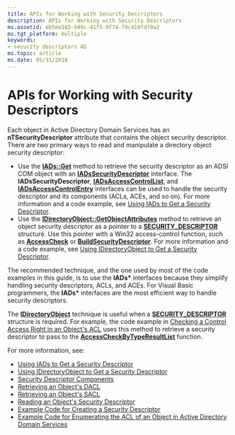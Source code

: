 ```yaml
---
title: APIs for Working with Security Descriptors
description: APIs for Working with Security Descriptors
ms.assetid: eb5ee183-949c-41f5-9f74-f9c418fdf0a2
ms.tgt_platform: multiple
keywords:
- security descriptors AD
ms.topic: article
ms.date: 05/31/2018
---
```


# APIs for Working with Security Descriptors

Each object in Active Directory Domain Services has an **nTSecurityDescriptor** attribute that contains the object security descriptor. There are two primary ways to read and manipulate a directory object security descriptor:

-   Use the [**IADs::Get**](https://docs.microsoft.com/windows/desktop/api/iads/nf-iads-iads-get) method to retrieve the security descriptor as an ADSI COM object with an [**IADsSecurityDescriptor**](https://docs.microsoft.com/windows/desktop/api/iads/nn-iads-iadssecuritydescriptor) interface. The **IADsSecurityDescriptor**, [**IADsAccessControlList**](https://docs.microsoft.com/windows/desktop/api/iads/nn-iads-iadsaccesscontrollist), and [**IADsAccessControlEntry**](https://docs.microsoft.com/windows/desktop/api/iads/nn-iads-iadsaccesscontrolentry) interfaces can be used to handle the security descriptor and its components (ACLs, ACEs, and so on). For more information and a code example, see [Using IADs to Get a Security Descriptor](using-iads-to-get-a-security-descriptor.md).
-   Use the [**IDirectoryObject::GetObjectAttributes**](https://docs.microsoft.com/windows/desktop/api/iads/nf-iads-idirectoryobject-getobjectattributes) method to retrieve an object security descriptor as a pointer to a [**SECURITY\_DESCRIPTOR**](https://docs.microsoft.com/windows/desktop/api/winnt/ns-winnt-_security_descriptor) structure. Use this pointer with a Win32 access-control function, such as [**AccessCheck**](https://docs.microsoft.com/windows/desktop/api/securitybaseapi/nf-securitybaseapi-accesscheck) or [**BuildSecurityDescriptor**](https://docs.microsoft.com/windows/desktop/api/aclapi/nf-aclapi-buildsecuritydescriptora). For more information and a code example, see [Using IDirectoryObject to Get a Security Descriptor](using-idirectoryobject-to-get-a-security-descriptor.md).

The recommended technique, and the one used by most of the code examples in this guide, is to use the **IADs\*** interfaces because they simplify handling security descriptors, ACLs, and ACEs. For Visual Basic programmers, the **IADs\*** interfaces are the most efficient way to handle security descriptors.

The [**IDirectoryObject**](https://docs.microsoft.com/windows/desktop/api/iads/nn-iads-idirectoryobject) technique is useful when a [**SECURITY\_DESCRIPTOR**](https://docs.microsoft.com/windows/desktop/api/winnt/ns-winnt-_security_descriptor) structure is required. For example, the code example in [Checking a Control Access Right in an Object's ACL](checking-a-control-access-right-in-an-objectampaposs-acl.md) uses this method to retrieve a security descriptor to pass to the [**AccessCheckByTypeResultList**](https://docs.microsoft.com/windows/desktop/api/securitybaseapi/nf-securitybaseapi-accesscheckbytyperesultlist) function.

For more information, see:

-   [Using IADs to Get a Security Descriptor](using-iads-to-get-a-security-descriptor.md)
-   [Using IDirectoryObject to Get a Security Descriptor](using-idirectoryobject-to-get-a-security-descriptor.md)
-   [Security Descriptor Components](security-descriptor-components.md)
-   [Retrieving an Object's DACL](retrieving-an-objectampaposs-dacl.md)
-   [Retrieving an Object's SACL](retrieving-an-objectampaposs-sacl.md)
-   [Reading an Object's Security Descriptor](reading-an-objectampaposs-security-descriptor.md)
-   [Example Code for Creating a Security Descriptor](example-code-for-creating-a-security-descriptor.md)
-   [Example Code for Enumerating the ACL of an Object in Active Directory Domain Services](example-code-for-enumerating-the-acl-of-an-active-directory-object.md)

 

 




